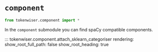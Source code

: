 # `component`

```python
from tokenwiser.component import *
```

In the `component` submodule you can find spaCy compatible components.

::: tokenwiser.component.attach_sklearn_categoriser
    rendering:
        show_root_full_path: false
        show_root_heading: true
